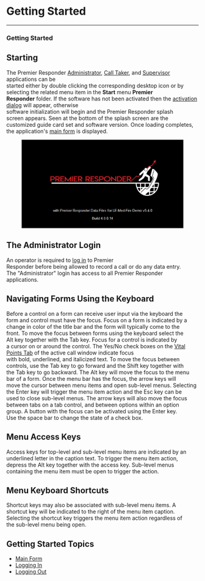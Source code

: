 # Getting Started

***

### **Getting Started**

## Starting

The Premier Responder
[Administrator](<Premier Responder Administrator.md>), [Call
Taker](<Premier Responder Call-Taker.md>), and
[Supervisor](<Premier Responder Supervisor.md>) applications can be
\
started either by double clicking the corresponding desktop icon or by
\
selecting the related menu item in the **Start** menu **Premier**
\
**Responder** folder.  If the software has not been activated then the
[activation dialog](<Software Activation.md>) will appear, otherwise
\
software initialization will begin and the Premier Responder splash
\
screen appears.  Seen at the bottom of the splash screen are the
\
customized guide card set and software version.  Once loading completes,
\
the application's [main form](<Main Form.md>) is displayed.

<figure><img src=".gitbook/assets/Getting Started_files/image001.png" alt=""><figcaption></figcaption></figure>

## The Administrator Login

An operator is required to [log in](<Logging In.md>) to Premier
\
Responder before being allowed to record a call or do any data entry.&#x20;
\
The "Administrator" login has access to all Premier Responder
\
applications.

## Navigating Forms Using the Keyboard

Before a control on a form can receive user input via the keyboard the
\
form and control must have the focus.  Focus on a form is indicated by a
\
change in color of the title bar and the form will typically come to the
\
front.  To move the focus between forms using the keyboard select the
\
Alt key together with the Tab key.  Focus for a control is indicated by
\
a cursor on or around the control.  The Yes/No check boxes on the [Vital
Points Tab](<Vital Points.md>) of the active call window indicate focus
\
with bold, underlined, and italicized text.  To move the focus between
\
controls, use the Tab key to go forward and the Shift key together with
\
the Tab key to go backward.  The Alt key will move the focus to the menu
\
bar of a form.  Once the menu bar has the focus, the arrow keys will
\
move the cursor between menu items and open sub-level menus.  Selecting
\
the Enter key will trigger the menu item action and the Esc key can be
\
used to close sub-level menus.  The arrow keys will also move the focus
\
between tabs on a tab control, and between options within an option
\
group.  A button with the focus can be activated using the Enter key.&#x20;
\
Use the space bar to change the state of a check box.  &#x20;

## Menu Access Keys

Access keys for top-level and sub-level menu items are indicated by an
\
underlined letter in the caption text.  To trigger the menu item action,
\
depress the Alt key together with the access key.  Sub-level menus
\
containing the menu item must be open to trigger the action.

## Menu Keyboard Shortcuts

Shortcut keys may also be associated with sub-level menu items.  A
\
shortcut key will be indicated to the right of the menu item caption.&#x20;
\
Selecting the shortcut key triggers the menu item action regardless of
\
the sub-level menu being open.

## Getting Started Topics

* [Main Form](<Main Form.md>)
* [Logging In](<Logging In.md>)
* [Logging Out](<Logging Out.md>)

